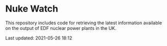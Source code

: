 # Nuke Watch

This repository includes code for retrieving the latest information available on the output of EDF nuclear power plants in the UK.

Last updated: 2021-05-26 18:12